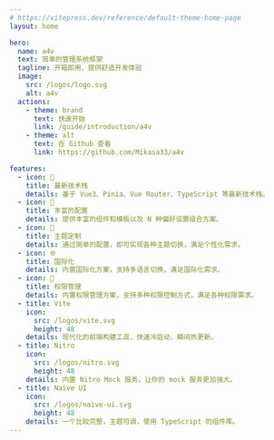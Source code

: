 ```yaml
---
# https://vitepress.dev/reference/default-theme-home-page
layout: home

hero:
  name: a4v
  text: 简单的管理系统框架
  tagline: 开箱即用，提供舒适开发体验
  image:
    src: /logos/logo.svg
    alt: a4v
  actions:
    - theme: brand
      text: 快速开始
      link: /guide/introduction/a4v
    - theme: alt
      text: 在 Github 查看
      link: https://github.com/Mikasa33/a4v

features:
  - icon: 🚀
    title: 最新技术栈
    details: 基于 Vue3、Pinia、Vue Router、TypeScript 等最新技术栈。
  - icon: 🦄
    title: 丰富的配置
    details: 提供丰富的组件和模板以及 N 种偏好设置组合方案。
  - icon: 🎨
    title: 主题定制
    details: 通过简单的配置，即可实现各种主题切换，满足个性化需求。
  - icon: 🌐
    title: 国际化
    details: 内置国际化方案，支持多语言切换，满足国际化需求。
  - icon: 🔐
    title: 权限管理
    details: 内置权限管理方案，支持多种权限控制方式，满足各种权限需求。
  - title: Vite
    icon:
      src: /logos/vite.svg
      height: 48
    details: 现代化的前端构建工具，快速冷启动，瞬间热更新。
  - title: Nitro
    icon:
      src: /logos/nitro.svg
      height: 48
    details: 内置 Nitro Mock 服务，让你的 mock 服务更加强大。
  - title: Naive UI
    icon:
      src: /logos/naive-ui.svg
      height: 48
    details: 一个比较完整，主题可调，使用 TypeScript 的组件库。
---
```

